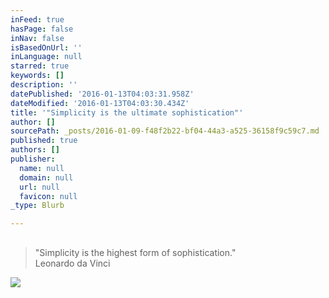 ```yaml
---
inFeed: true
hasPage: false
inNav: false
isBasedOnUrl: ''
inLanguage: null
starred: true
keywords: []
description: ''
datePublished: '2016-01-13T04:03:31.958Z'
dateModified: '2016-01-13T04:03:30.434Z'
title: '"Simplicity is the ultimate sophistication"'
author: []
sourcePath: _posts/2016-01-09-f48f2b22-bf04-44a3-a525-36158f9c59c7.md
published: true
authors: []
publisher:
  name: null
  domain: null
  url: null
  favicon: null
_type: Blurb

---
```

## 
> 
> "Simplicity is the highest form of sophistication."  
> Leonardo da Vinci

![](https://s3-us-west-2.amazonaws.com/the-grid-img/p/4d5b93e4226ff2691c3986e44aabf61aaa9d4ec2.jpg)